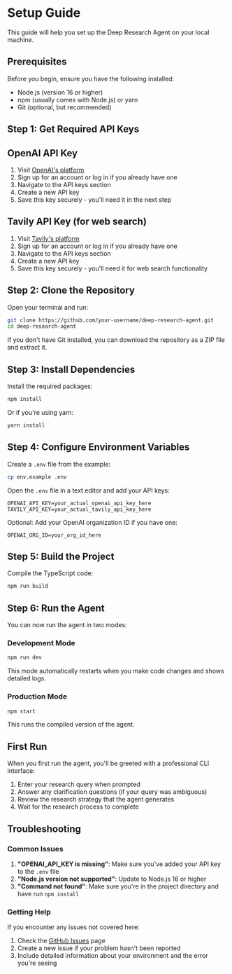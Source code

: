 # Setup Guide

This guide will help you set up the Deep Research Agent on your local machine.

## Prerequisites

Before you begin, ensure you have the following installed:
- Node.js (version 16 or higher)
- npm (usually comes with Node.js) or yarn
- Git (optional, but recommended)

## Step 1: Get Required API Keys

## OpenAI API Key
1. Visit [OpenAI's platform](https://platform.openai.com/)
2. Sign up for an account or log in if you already have one
3. Navigate to the API keys section
4. Create a new API key
5. Save this key securely - you'll need it in the next step

## Tavily API Key (for web search)
1. Visit [Tavily's platform](https://tavily.com/)
2. Sign up for an account or log in if you already have one
3. Navigate to the API keys section
4. Create a new API key
5. Save this key securely - you'll need it for web search functionality

## Step 2: Clone the Repository

Open your terminal and run:

```bash
git clone https://github.com/your-username/deep-research-agent.git
cd deep-research-agent
```

If you don't have Git installed, you can download the repository as a ZIP file and extract it.

## Step 3: Install Dependencies

Install the required packages:

```bash
npm install
```

Or if you're using yarn:

```bash
yarn install
```

## Step 4: Configure Environment Variables

Create a `.env` file from the example:

```bash
cp env.example .env
```

Open the `.env` file in a text editor and add your API keys:

```
OPENAI_API_KEY=your_actual_openai_api_key_here
TAVILY_API_KEY=your_actual_tavily_api_key_here
```

Optional: Add your OpenAI organization ID if you have one:

```
OPENAI_ORG_ID=your_org_id_here
```

## Step 5: Build the Project

Compile the TypeScript code:

```bash
npm run build
```

## Step 6: Run the Agent

You can now run the agent in two modes:

### Development Mode
```bash
npm run dev
```

This mode automatically restarts when you make code changes and shows detailed logs.

### Production Mode
```bash
npm start
```

This runs the compiled version of the agent.

## First Run

When you first run the agent, you'll be greeted with a professional CLI interface:

1. Enter your research query when prompted
2. Answer any clarification questions (if your query was ambiguous)
3. Review the research strategy that the agent generates
4. Wait for the research process to complete

## Troubleshooting

### Common Issues

1. **"OPENAI_API_KEY is missing"**: Make sure you've added your API key to the `.env` file
2. **"Node.js version not supported"**: Update to Node.js 16 or higher
3. **"Command not found"**: Make sure you're in the project directory and have run `npm install`

### Getting Help

If you encounter any issues not covered here:
1. Check the [GitHub Issues](https://github.com/your-username/deep-research-agent/issues) page
2. Create a new issue if your problem hasn't been reported
3. Include detailed information about your environment and the error you're seeing